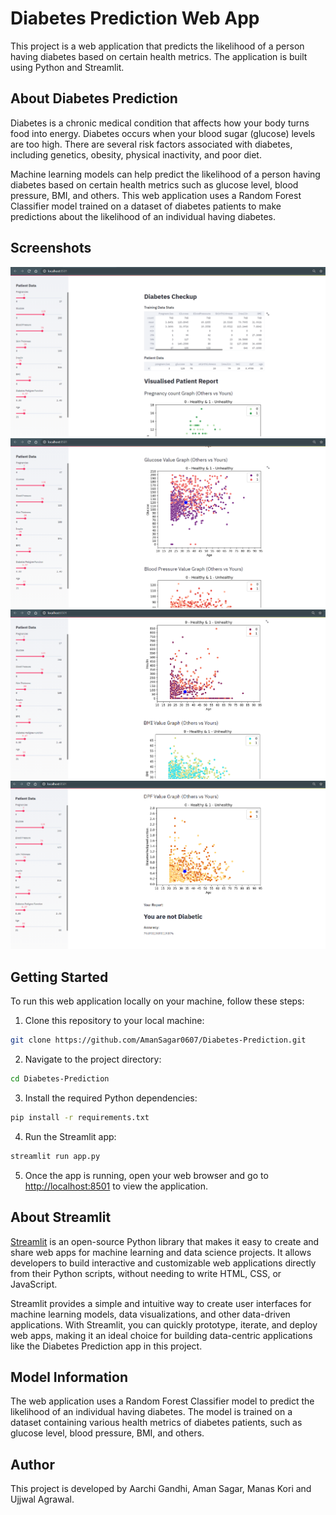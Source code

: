 # Diabetes Prediction Web App

This project is a web application that predicts the likelihood of a person having diabetes based on certain health metrics. The application is built using Python and Streamlit.

## About Diabetes Prediction

Diabetes is a chronic medical condition that affects how your body turns food into energy. Diabetes occurs when your blood sugar (glucose) levels are too high. There are several risk factors associated with diabetes, including genetics, obesity, physical inactivity, and poor diet.

Machine learning models can help predict the likelihood of a person having diabetes based on certain health metrics such as glucose level, blood pressure, BMI, and others. This web application uses a Random Forest Classifier model trained on a dataset of diabetes patients to make predictions about the likelihood of an individual having diabetes.

## Screenshots

![Screenshot 1](images/1.PNG)
![Screenshot 2](images/2.PNG)
![Screenshot 3](images/3.PNG)
![Screenshot 4](images/4.PNG)

## Getting Started

To run this web application locally on your machine, follow these steps:

1. Clone this repository to your local machine:

```bash
git clone https://github.com/AmanSagar0607/Diabetes-Prediction.git
```

2. Navigate to the project directory:

```bash
cd Diabetes-Prediction
```

3. Install the required Python dependencies:

```bash
pip install -r requirements.txt
```

4. Run the Streamlit app:

```bash
streamlit run app.py
```

5. Once the app is running, open your web browser and go to [http://localhost:8501](http://localhost:8501) to view the application.

## About Streamlit

[Streamlit](https://streamlit.io/) is an open-source Python library that makes it easy to create and share web apps for machine learning and data science projects. It allows developers to build interactive and customizable web applications directly from their Python scripts, without needing to write HTML, CSS, or JavaScript.

Streamlit provides a simple and intuitive way to create user interfaces for machine learning models, data visualizations, and other data-driven applications. With Streamlit, you can quickly prototype, iterate, and deploy web apps, making it an ideal choice for building data-centric applications like the Diabetes Prediction app in this project.

## Model Information

The web application uses a Random Forest Classifier model to predict the likelihood of an individual having diabetes. The model is trained on a dataset containing various health metrics of diabetes patients, such as glucose level, blood pressure, BMI, and others.

## Author

This project is developed by Aarchi Gandhi, Aman Sagar, Manas Kori and Ujjwal Agrawal.
